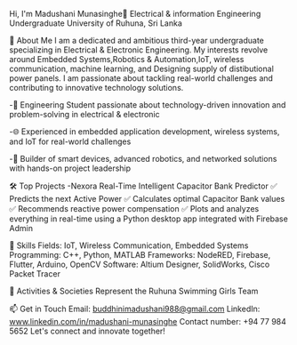 Hi, I'm Madushani Munasinghe👋
Electrical & information Engineering Undergraduate
University of Ruhuna, Sri Lanka

🚀 About Me
I am a dedicated and ambitious third-year undergraduate specializing in Electrical & Electronic Engineering. My interests revolve around Embedded Systems,Robotics & Automation,IoT, wireless communication, machine learning, and Designing supply of distibutional power panels. I am passionate about tackling real-world challenges and contributing to innovative technology solutions.

-🔬 Engineering Student passionate about technology-driven innovation and problem-solving in electrical & electronic

-🌐 Experienced in embedded application development, wireless systems, and IoT  for real-world challenges

-🤖 Builder of smart devices, advanced robotics, and networked solutions with hands-on project leadership

🛠️ Top Projects
-Nexora  Real-Time Intelligent Capacitor Bank Predictor
✅ Predicts the next Active Power
✅ Calculates optimal Capacitor Bank values
✅ Recommends reactive power compensation
✅ Plots and analyzes everything in real-time using a Python desktop app integrated with Firebase Admin

💼 Skills
Fields: IoT, Wireless Communication, Embedded Systems
Programming: C++, Python, MATLAB
Frameworks: NodeRED, Firebase, Flutter, Arduino, OpenCV
Software: Altium Designer, SolidWorks, Cisco Packet Tracer

🎵 Activities & Societies
Represent the Ruhuna Swimming Girls Team

📫 Get in Touch
Email: buddhinimadushani988@gmail.com
LinkedIn: www.linkedin.com/in/madushani-munasinghe
Contact number: +94 77 984 5652
Let's connect and innovate together!
